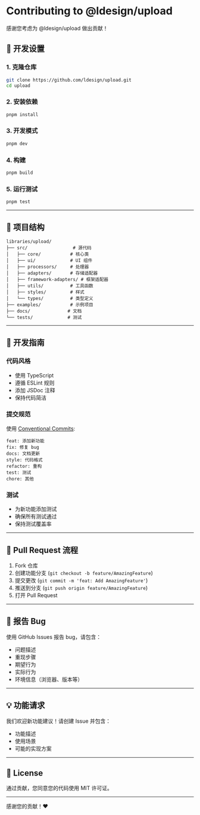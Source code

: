 # Contributing to @ldesign/upload

感谢您考虑为 @ldesign/upload 做出贡献！

## 🚀 开发设置

### 1. 克隆仓库
```bash
git clone https://github.com/ldesign/upload.git
cd upload
```

### 2. 安装依赖
```bash
pnpm install
```

### 3. 开发模式
```bash
pnpm dev
```

### 4. 构建
```bash
pnpm build
```

### 5. 运行测试
```bash
pnpm test
```

---

## 📁 项目结构

```
libraries/upload/
├── src/                 # 源代码
│   ├── core/           # 核心类
│   ├── ui/             # UI 组件
│   ├── processors/     # 处理器
│   ├── adapters/       # 存储适配器
│   ├── framework-adapters/ # 框架适配器
│   ├── utils/          # 工具函数
│   ├── styles/         # 样式
│   └── types/          # 类型定义
├── examples/           # 示例项目
├── docs/              # 文档
└── tests/             # 测试
```

---

## 🔧 开发指南

### 代码风格

- 使用 TypeScript
- 遵循 ESLint 规则
- 添加 JSDoc 注释
- 保持代码简洁

### 提交规范

使用 [Conventional Commits](https://www.conventionalcommits.org/):

```
feat: 添加新功能
fix: 修复 bug
docs: 文档更新
style: 代码格式
refactor: 重构
test: 测试
chore: 其他
```

### 测试

- 为新功能添加测试
- 确保所有测试通过
- 保持测试覆盖率

---

## 📝 Pull Request 流程

1. Fork 仓库
2. 创建功能分支 (`git checkout -b feature/AmazingFeature`)
3. 提交更改 (`git commit -m 'feat: Add AmazingFeature'`)
4. 推送到分支 (`git push origin feature/AmazingFeature`)
5. 打开 Pull Request

---

## 🐛 报告 Bug

使用 GitHub Issues 报告 bug，请包含：

- 问题描述
- 重现步骤
- 期望行为
- 实际行为
- 环境信息（浏览器、版本等）

---

## 💡 功能请求

我们欢迎新功能建议！请创建 Issue 并包含：

- 功能描述
- 使用场景
- 可能的实现方案

---

## 📄 License

通过贡献，您同意您的代码使用 MIT 许可证。

---

感谢您的贡献！❤️

